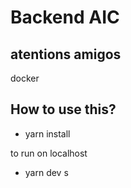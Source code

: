 # Backend AIC

## atentions amigos
docker

## How to use this?
- yarn install

to run on localhost
- yarn dev
s
